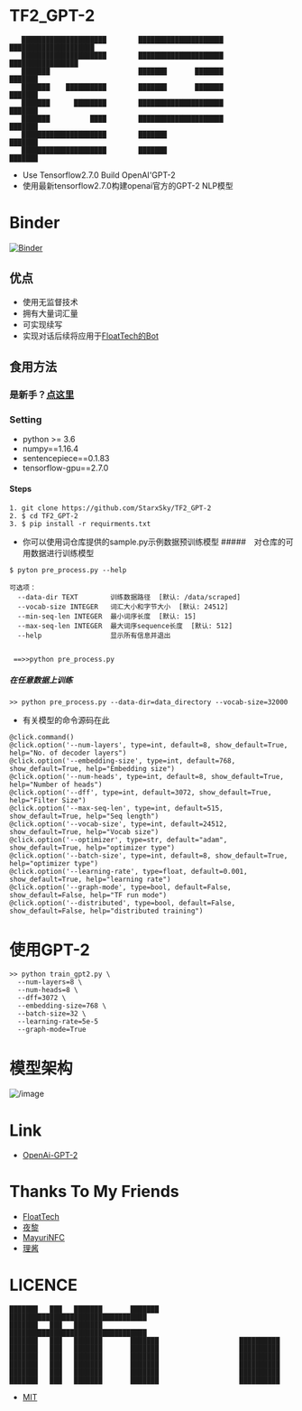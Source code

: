 # TF2_GPT-2
```
   █████████████████████        █████████████████████        █████████████████████
   █████████████████████        █████████████████████          █████████████████
   ███████                      ███████       ███████               ███████
   ███████    ██████████        ███████       ███████               ███████
   ███████      ████████        █████████████████████               ███████
   ███████          ████        █████████████████████               ███████
   █████████████████████        ███████                             ███████
   █████████████████████        ███████                             ███████
```

- Use Tensorflow2.7.0 Build OpenAI'GPT-2
- 使用最新tensorflow2.7.0构建openai官方的GPT-2 NLP模型
# Binder
[![Binder](https://mybinder.org/badge_logo.svg)](https://mybinder.org/v2/gh/StarxSky/TF2_GPT-2/HEAD)

## 优点

- 使用无监督技术
- 拥有大量词汇量
- 可实现续写
- 实现对话后续将应用于[FloatTech的Bot](https://github.com/FloatTech/AI-Bot/blob/main/TF2_GPT-2/README.md)

## 食用方法
### 是新手？[点这里](https://github.com/StarxSky/TF2_GPT-2/blob/main/%E7%AE%80%E4%BB%8B/Simple.md)
### Setting

*  python >= 3.6
*  numpy==1.16.4
*  sentencepiece==0.1.83
*  tensorflow-gpu==2.7.0

#### Steps

```
1. git clone https://github.com/StarxSky/TF2_GPT-2
2. $ cd TF2_GPT-2
3. $ pip install -r requirments.txt

```

- 你可以使用词仓库提供的sample.py示例数据预训练模型
#####　对仓库的可用数据进行训练模型

```
$ pyton pre_process.py --help

可选项：
  --data-dir TEXT        训练数据路径  [默认: /data/scraped]
  --vocab-size INTEGER   词汇大小和字节大小  [默认: 24512]
  --min-seq-len INTEGER  最小词序长度  [默认: 15]
  --max-seq-len INTEGER  最大词序sequence长度  [默认: 512]
  --help                 显示所有信息并退出
  
  
 ==>>python pre_process.py

```


##### 在任意数据上训练

```
>> python pre_process.py --data-dir=data_directory --vocab-size=32000

```

- 有关模型的命令源码在此
```
@click.command()
@click.option('--num-layers', type=int, default=8, show_default=True, help="No. of decoder layers")
@click.option('--embedding-size', type=int, default=768, show_default=True, help="Embedding size")
@click.option('--num-heads', type=int, default=8, show_default=True, help="Number of heads")
@click.option('--dff', type=int, default=3072, show_default=True, help="Filter Size")
@click.option('--max-seq-len', type=int, default=515, show_default=True, help="Seq length")
@click.option('--vocab-size', type=int, default=24512, show_default=True, help="Vocab size")
@click.option('--optimizer', type=str, default="adam", show_default=True, help="optimizer type")
@click.option('--batch-size', type=int, default=8, show_default=True, help="optimizer type")
@click.option('--learning-rate', type=float, default=0.001, show_default=True, help="learning rate")
@click.option('--graph-mode', type=bool, default=False, show_default=False, help="TF run mode")
@click.option('--distributed', type=bool, default=False, show_default=False, help="distributed training")

```

# 使用GPT-2

```
>> python train_gpt2.py \
  --num-layers=8 \
  --num-heads=8 \
  --dff=3072 \
  --embedding-size=768 \
  --batch-size=32 \
  --learning-rate=5e-5
  --graph-mode=True
```






# 模型架构
![/image](https://github.com/StarxSky/TF2_GPT-2/blob/main/%E7%AE%80%E4%BB%8B/GPT-2_Model.jpg)


# Link
- [OpenAi-GPT-2](https://github.com/openai/gpt-2)


# Thanks To My Friends 
- [FloatTech](https://github.com/FloatTech)
- [夜黎](https://github.com/DawnNights)
- [MayuriNFC](https://github.com/MayuriNFC)
- [理酱](https://github.com/Yiwen-Chan)



# LICENCE

```
███████   ███   ███████       ███████        ██████████████████████████████████
███████   ███   ███████                      ██████████████████████████████████        
███████   ███   ███████       ███████                    ██████████
███████   ███   ███████       ███████                    ██████████
███████   ███   ███████       ███████                    ██████████
███████   ███   ███████       ███████                    ██████████
███████   ███   ███████       ███████                    ██████████
███████   ███   ███████       ███████                    ██████████

```
- [MIT](https://github.com/StarxSky/TF2_GPT-2/blob/main/LICENSE)



